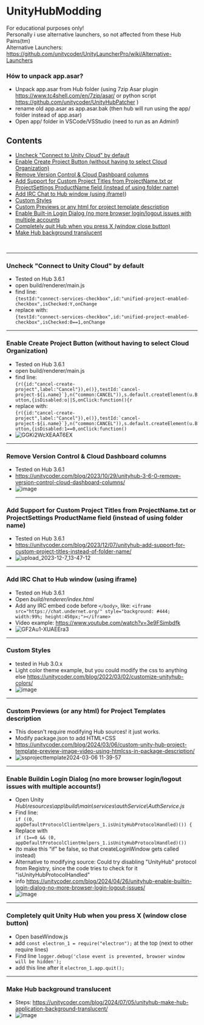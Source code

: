# UnityHubModding
For educational purposes only!<br>
Personally i use alternative launchers, so not affected from these Hub Pains(tm)<br>
Alternative Launchers: https://github.com/unitycoder/UnityLauncherPro/wiki/Alternative-Launchers<br>

### Hów to unpack app.asar?
- Unpack app.asar from Hub folder (using 7zip Asar plugin https://www.tc4shell.com/en/7zip/asar/ or python script https://github.com/unitycoder/UnityHubPatcher )
- rename old app.asar as app.asar.bak (then hub will run using the app/ folder instead of app.asar)
- Open app/ folder in VSCode/VSStudio (need to run as an Admin!)

## Contents
- [Uncheck "Connect to Unity Cloud" by default](#uncheck-connect-to-unity-cloud-by-default)
- [Enable Create Project Button (without having to select Cloud Organization)](#enable-create-project-button-without-having-to-select-cloud-organization)
- [Remove Version Control & Cloud Dashboard columns](#remove-version-control--cloud-dashboard-columns)
- [Add Support for Custom Project Titles from ProjectName.txt or ProjectSettings ProductName field (instead of using folder name)](#add-support-for-custom-project-titles-from-projectnametxt-or-projectsettings-productname-field-instead-of-using-folder-name)
- [Add IRC Chat to Hub window (using iframe)](#add-irc-chat-to-hub-window-using-iframe))
- [Custom Styles](#custom-styles)
- [Custom Previews or any html for project template description](#custom-previews-or-any-html-for-project-templates-description)
- [Enable Built-in Login Dialog (no more browser login/logout issues with multiple accounts](#enable-buildin-login-dialog-no-more-browser-loginlogout-issues-with-multiple-accounts)
- [Completely quit Hub when you press X (window close button)](#completely-quit-unity-hub-when-you-press-x-window-close-button)
- [Make Hub background translucent](#make-hub-background-translucent)
<br>
<hr>

### Uncheck "Connect to Unity Cloud" by default
- Tested on Hub 3.6.1
- open build/renderer/main.js
- find line:<br> ```{testId:"connect-services-checkbox",id:"unified-project-enabled-checkbox",isChecked:Y,onChange```
- replace with:<br> ```{testId:"connect-services-checkbox",id:"unified-project-enabled-checkbox",isChecked:0==1,onChange```
<hr>

### Enable Create Project Button (without having to select Cloud Organization)
- Tested on Hub 3.6.1
- open build/renderer/main.js
- find line:<br> ```{r({id:"cancel-create-project",label:"Cancel"}),e()},testId:`cancel-project-${i.name}`},n("common:CANCEL")),s.default.createElement(u.Button,{isDisabled:o||S,onClick:function(){r```
- replace with:<br> ```{r({id:"cancel-create-project",label:"Cancel"}),e()},testId:`cancel-project-${i.name}`},n("common:CANCEL")),s.default.createElement(u.Button,{isDisabled:1==0,onClick:function()```
- ![GGKi2WcXEAAT6EX](https://github.com/unitycoder/UnityHubModding/assets/5438317/699475de-a59b-47f8-a3d0-2a10cb8f3af8)
<hr>

### Remove Version Control & Cloud Dashboard columns
- Tested on Hub 3.6.1
- https://unitycoder.com/blog/2023/10/29/unityhub-3-6-0-remove-version-control-cloud-dashboard-columns/
- ![image](https://github.com/unitycoder/UnityHubModding/assets/5438317/426aa7bb-9752-47bf-bfb4-d8ab1001a607)
  <hr>

### Add Support for Custom Project Titles from ProjectName.txt or ProjectSettings ProductName field (instead of using folder name)
- Tested on Hub 3.6.1
- https://unitycoder.com/blog/2023/12/07/unityhub-add-support-for-custom-project-titles-instead-of-folder-name/
- ![upload_2023-12-7_13-47-12](https://github.com/unitycoder/UnityHubModding/assets/5438317/69337194-6d55-455b-affb-9a8789b952f9)
<hr>

### Add IRC Chat to Hub window (using iframe)
- Tested on Hub 3.6.1
- Open _build/renderer/index.html_
- Add any IRC embed code before ```</body>```, like: ```<iframe src="https://chat.undernet.org/" style="background: #444; width:99%; height:450px;"></iframe>```
- Video example: https://www.youtube.com/watch?v=3e9FSimbdfk
- ![GF2Au1-XUAEEra3](https://github.com/unitycoder/UnityHubModding/assets/5438317/3bb074e3-4118-4eef-ac6f-d03ff45eefdf)
<hr>

### Custom Styles
- tested in Hub 3.0.x
- Light color theme example, but you could modify the css to anything else https://unitycoder.com/blog/2022/03/02/customize-unityhub-colors/
- ![image](https://github.com/unitycoder/UnityHubModding/assets/5438317/90c77478-fe4f-43d2-ba7e-3090dedc9d46)
<hr>

### Custom Previews (or any html) for Project Templates description
- This doesn't require modifying Hub sources! it just works.
- Modify package.json to add HTML+CSS
- https://unitycoder.com/blog/2024/03/06/custom-unity-hub-project-template-preview-image-video-using-htmlcss-in-package-description/
- ![ssprojecttemplate2024-03-06 11-39-57](https://github.com/unitycoder/UnityHubModding/assets/5438317/c054a96c-5e58-4842-8fb4-ac0b5fee16c9)
<hr>

### Enable Buildin Login Dialog (no more browser login/logout issues with multiple accounts!)
- Open Unity _Hub\resources\app\build\main\services\authService\AuthService.js_
- Find line: <br> ```if ((0, appDefaultProtocolClientHelpers_1.isUnityHubProtocolHandled)()) {```
- Replace with<br> ```if (1==0 && (0, appDefaultProtocolClientHelpers_1.isUnityHubProtocolHandled)())```
- (to make this “if” be false, so that createLoginWindow gets called instead)
- Alternative to modifying source: Could try disabling "UnityHub" protocol from Registry, since the code tries to check for it "isUnityHubProtocolHandled"
- info https://unitycoder.com/blog/2024/04/26/unityhub-enable-builtin-login-dialog-no-more-browser-login-logout-issues/
- ![image](https://github.com/unitycoder/UnityHubModding/assets/5438317/43afdd85-d3f4-491c-9bba-8e1af4b9c9e0)
<hr>

### Completely quit Unity Hub when you press X (window close button)
- Open baseWindow.js
- add ```const electron_1 = require("electron");``` at the top (next to other require lines)
- Find line ```logger.debug('close event is prevented, browser window will be hidden');```
- add this line after it ```electron_1.app.quit();```
<hr>

### Make Hub background translucent
- Steps: https://unitycoder.com/blog/2024/07/05/unityhub-make-hub-application-background-translucent/
- ![image](https://github.com/unitycoder/UnityHubModding/assets/5438317/55892c15-2819-4f46-b76a-41ad019e5571)


<br><br><br><br><br><br><br><br><br><br><br><br>
